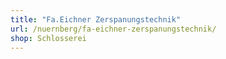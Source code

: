 ```yaml
---
title: "Fa.Eichner Zerspanungstechnik"
url: /nuernberg/fa-eichner-zerspanungstechnik/
shop: Schlosserei
---
```

